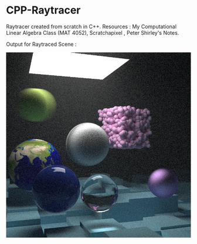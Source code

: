 # CPP-Raytracer
Raytracer created from scratch in C++. Resources : My Computational Linear Algebra Class (MAT 4052), Scratchapixel , Peter Shirley's Notes.

Output for Raytraced Scene :

![render.png](render.png)
